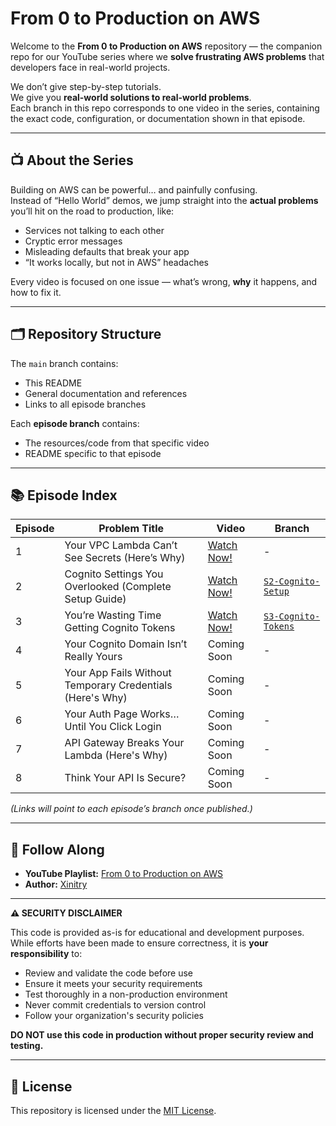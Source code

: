 # From 0 to Production on AWS

Welcome to the **From 0 to Production on AWS** repository — the companion repo for our YouTube series where we **solve frustrating AWS problems** that developers face in real-world projects.  

We don’t give step-by-step tutorials.  
We give you **real-world solutions to real-world problems**.  
Each branch in this repo corresponds to one video in the series, containing the exact code, configuration, or documentation shown in that episode.

---

## 📺 About the Series

Building on AWS can be powerful… and painfully confusing.  
Instead of “Hello World” demos, we jump straight into the **actual problems** you’ll hit on the road to production, like:

- Services not talking to each other  
- Cryptic error messages  
- Misleading defaults that break your app  
- “It works locally, but not in AWS” headaches  

Every video is focused on one issue — what’s wrong, **why** it happens, and how to fix it.

---

## 🗂 Repository Structure

The `main` branch contains:
- This README  
- General documentation and references  
- Links to all episode branches

Each **episode branch** contains:
- The resources/code from that specific video
- README specific to that episode

---

## 📚 Episode Index

| Episode | Problem Title | Video | Branch |
|---------|---------------|--------|--------|
| 1 | Your VPC Lambda Can’t See Secrets (Here’s Why) | [Watch Now!](https://youtu.be/7NdjUl2aRZc) | - |
| 2 | Cognito Settings You Overlooked (Complete Setup Guide) | [Watch Now!](https://youtu.be/hDC4V1uUFkY) | [`S2-Cognito-Setup`](https://github.com/xinitry/From-0-To-Production-On-AWS/tree/S2-Cognito-Setup) |
| 3 | You’re Wasting Time Getting Cognito Tokens | [Watch Now!](https://youtu.be/1kE-5ImCZWM) | [`S3-Cognito-Tokens`](https://github.com/xinitry/From-0-To-Production-On-AWS/tree/S3-Cognito-Tokens) |
| 4 | Your Cognito Domain Isn’t Really Yours | Coming Soon | - |
| 5 | Your App Fails Without Temporary Credentials (Here's Why) | Coming Soon | - |
| 6 | Your Auth Page Works… Until You Click Login | Coming Soon | - |
| 7 | API Gateway Breaks Your Lambda (Here's Why) | Coming Soon | - |
| 8 | Think Your API Is Secure? | Coming Soon | - |

*(Links will point to each episode’s branch once published.)*

---

## 🚀 Follow Along

- **YouTube Playlist:** [From 0 to Production on AWS](https://youtube.com/playlist?list=PLZAot5oalb8emxzTMAAkOCV71IH3rsNf-&si=0kxBGH_StkozEYVS)  
- **Author:** [Xinitry](https://xinitry.com)  

---

**⚠️ SECURITY DISCLAIMER**

This code is provided as-is for educational and development purposes. While efforts have been made to ensure correctness, it is **your responsibility** to:
- Review and validate the code before use
- Ensure it meets your security requirements
- Test thoroughly in a non-production environment
- Never commit credentials to version control
- Follow your organization's security policies

**DO NOT use this code in production without proper security review and testing.**

---

## 📜 License

This repository is licensed under the [MIT License](LICENSE).


